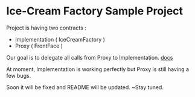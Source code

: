 # Ice-Cream Factory Sample Project 

Project is having two contracts :
- Implementation ( IceCreamFactory ) 
- Proxy ( FrontFace ) 

Our goal is to delegate all calls from Proxy to Implementation. [docs](https://docs.openzeppelin.com/contracts/4.x/api/proxy#Proxy)

At moment, Implementation is working perfectly but Proxy is still having a few bugs. 

Soon it will be fixed and README will be updated. ~Stay tuned.
